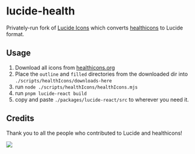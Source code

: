 # lucide-health

Privately-run fork of [Lucide Icons](https://github.com/lucide-icons/lucide) which converts [healthicons](https://healthicons.org) to Lucide format.

## Usage

1. Download all icons from [healthicons.org](https://healthicons.org)
2. Place the `outline` and `filled` directories from the downloaded dir into `./scripts/healthIcons/downloads-here`
3. run `node ./scripts/healthIcons/healthIcons.mjs`
4. run `pnpm lucide-react build`
5. copy and paste `./packages/lucide-react/src` to wherever you need it.

## Credits

Thank you to all the people who contributed to Lucide and healthicons!

<a href="https://github.com/lucide-icons/lucide/graphs/contributors">
<img src="https://opencollective.com/lucide-icons/contributors.svg?width=890" /></a>
